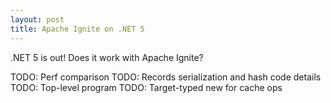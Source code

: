 ```yaml
---
layout: post
title: Apache Ignite on .NET 5
---
```


.NET 5 is out! Does it work with Apache Ignite?


TODO: Perf comparison
TODO: Records serialization and hash code details
TODO: Top-level program
TODO: Target-typed new for cache ops
